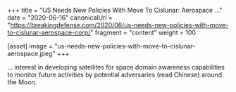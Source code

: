 +++
title = "US Needs New Policies With Move To Cislunar: Aerospace ..."
date = "2020-06-16"
canonicalUrl = "https://breakingdefense.com/2020/06/us-needs-new-policies-with-move-to-cislunar-aerospace-corp/"
fragment = "content"
weight = 100

[asset]
    image = "us-needs-new-policies-with-move-to-cislunar-aerospace.jpeg"
+++

... interest in developing satellites for space domain awareness 
capabilities to monitor future activities by potential adversaries (read 
Chinese) around the Moon.
